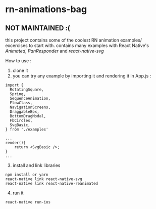 # rn-animations-bag

## NOT MAINTAINED :(

this project contains some of the coolest RN animation examples/ excercises to start with.
contains many examples with React Native's *Animated*, *PanResponder* and *react-native-svg*

How to use :

1) clone it 
2) you can try any example by importing it and rendering it in App.js :
```
import {
  RotatingSquare,
  Spring,
  SequenceAnimation,
  FlowClass,
  NavigationScreens,
  DraggableBox,
  BottomDragModal,
  FbCircles,
  SvgBasic,
} from './examples'

...
render(){
    return <SvgBasic />;
}
...
```
3. install and link libraries
```
npm install or yarn
react-native link react-native-svg
react-native link react-native-reanimated
```
4. run it
```
react-native run-ios
```

